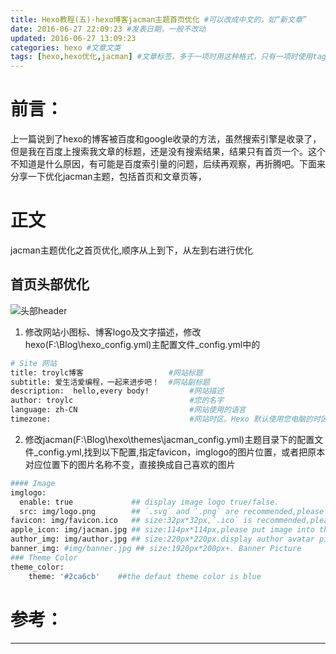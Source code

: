 ```yaml
---
title: Hexo教程(五)-hexo博客jacman主题首页优化 #可以改成中文的，如“新文章”
date: 2016-06-27 22:09:23 #发表日期，一般不改动
updated: 2016-06-27 13:09:23
categories: hexo #文章文类
tags: [hexo,hexo优化,jacman] #文章标签，多于一项时用这种格式，只有一项时使用tags: blog
---
```

# 前言：
上一篇说到了hexo的博客被百度和google收录的方法，虽然搜索引擎是收录了，但是我在百度上搜索我文章的标题，还是没有搜索结果，结果只有首页一个。这个不知道是什么原因，有可能是百度索引量的问题，后续再观察，再折腾吧。下面来分享一下优化jacman主题，包括首页和文章页等，
# 正文
jacman主题优化之首页优化,顺序从上到下，从左到右进行优化
## 首页头部优化
![头部header](/images/hexo-5/header.png)
1. 修改网站小图标、博客logo及文字描述，修改hexo(F:\Blog\hexo\_config.yml)主配置文件_config.yml中的
```bash
# Site 网站
title: troylc博客                   #网站标题
subtitle: 爱生活爱编程，一起来进步吧！  #网站副标题
description:  hello,every body!         #网站描述
author: troylc                          #您的名字 
language: zh-CN                         #网站使用的语言
timezone:                               #网站时区。Hexo 默认使用您电脑的时区
```
2. 修改jacman(F:\Blog\hexo\themes\jacman\_config.yml)主题目录下的配置文件_config.yml,找到以下配置,指定favicon，imglogo的图片位置，或者把原本对应位置下的图片名称不变，直接换成自己喜欢的图片
```bash
#### Image
imglogo:
  enable: true             ## display image logo true/false.
  src: img/logo.png        ## `.svg` and `.png` are recommended,please put image into the theme folder `/jacman/source/img`.
favicon: img/favicon.ico   ## size:32px*32px,`.ico` is recommended,please put image into the theme folder `/jacman/source/img`.     
apple_icon: img/jacman.jpg ## size:114px*114px,please put image into the theme folder `/jacman/source/img`.
author_img: img/author.jpg ## size:220px*220px.display author avatar picture.if don't want to display,please don't set this.
banner_img: #img/banner.jpg ## size:1920px*200px+. Banner Picture
### Theme Color 
theme_color:
    theme: '#2ca6cb'    ##the defaut theme color is blue
```

# 参考：




---
